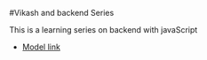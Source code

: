 #Vikash and backend Series


This is a learning series on backend with javaScript 
- [Model link](https://app.eraser.io/workspace/YtPqZ1VogxGy1jzIDkzj?origin=share)
